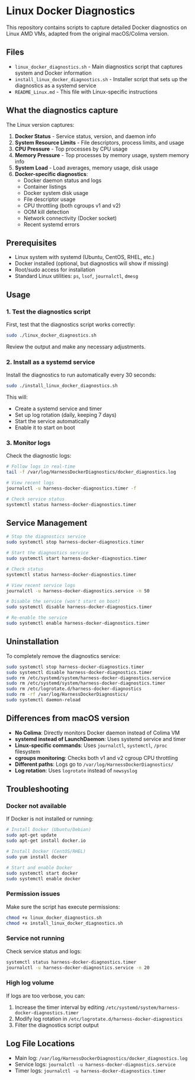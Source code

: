 # Linux Docker Diagnostics

This repository contains scripts to capture detailed Docker diagnostics on Linux AMD VMs, adapted from the original macOS/Colima version.

## Files

- `linux_docker_diagnostics.sh` - Main diagnostics script that captures system and Docker information
- `install_linux_docker_diagnostics.sh` - Installer script that sets up the diagnostics as a systemd service
- `README_Linux.md` - This file with Linux-specific instructions

## What the diagnostics capture

The Linux version captures:

1. **Docker Status** - Service status, version, and daemon info
2. **System Resource Limits** - File descriptors, process limits, and usage
3. **CPU Pressure** - Top processes by CPU usage
4. **Memory Pressure** - Top processes by memory usage, system memory info
5. **System Load** - Load averages, memory usage, disk usage
6. **Docker-specific diagnostics**:
   - Docker daemon status and logs
   - Container listings
   - Docker system disk usage
   - File descriptor usage
   - CPU throttling (both cgroups v1 and v2)
   - OOM kill detection
   - Network connectivity (Docker socket)
   - Recent systemd errors

## Prerequisites

- Linux system with systemd (Ubuntu, CentOS, RHEL, etc.)
- Docker installed (optional, but diagnostics will show if missing)
- Root/sudo access for installation
- Standard Linux utilities: `ps`, `lsof`, `journalctl`, `dmesg`

## Usage

### 1. Test the diagnostics script

First, test that the diagnostics script works correctly:

```bash
sudo ./linux_docker_diagnostics.sh
```

Review the output and make any necessary adjustments.

### 2. Install as a systemd service

Install the diagnostics to run automatically every 30 seconds:

```bash
sudo ./install_linux_docker_diagnostics.sh
```

This will:
- Create a systemd service and timer
- Set up log rotation (daily, keeping 7 days)
- Start the service automatically
- Enable it to start on boot

### 3. Monitor logs

Check the diagnostic logs:

```bash
# Follow logs in real-time
tail -f /var/log/HarnessDockerDiagnostics/docker_diagnostics.log

# View recent logs
journalctl -u harness-docker-diagnostics.timer -f

# Check service status
systemctl status harness-docker-diagnostics.timer
```

## Service Management

```bash
# Stop the diagnostics service
sudo systemctl stop harness-docker-diagnostics.timer

# Start the diagnostics service
sudo systemctl start harness-docker-diagnostics.timer

# Check status
systemctl status harness-docker-diagnostics.timer

# View recent service logs
journalctl -u harness-docker-diagnostics.service -n 50

# Disable the service (won't start on boot)
sudo systemctl disable harness-docker-diagnostics.timer

# Re-enable the service
sudo systemctl enable harness-docker-diagnostics.timer
```

## Uninstallation

To completely remove the diagnostics service:

```bash
sudo systemctl stop harness-docker-diagnostics.timer
sudo systemctl disable harness-docker-diagnostics.timer
sudo rm /etc/systemd/system/harness-docker-diagnostics.service
sudo rm /etc/systemd/system/harness-docker-diagnostics.timer
sudo rm /etc/logrotate.d/harness-docker-diagnostics
sudo rm -rf /var/log/HarnessDockerDiagnostics/
sudo systemctl daemon-reload
```

## Differences from macOS version

- **No Colima**: Directly monitors Docker daemon instead of Colima VM
- **systemd instead of LaunchDaemon**: Uses systemd service and timer
- **Linux-specific commands**: Uses `journalctl`, `systemctl`, `/proc` filesystem
- **cgroups monitoring**: Checks both v1 and v2 cgroup CPU throttling
- **Different paths**: Logs go to `/var/log/HarnessDockerDiagnostics/`
- **Log rotation**: Uses `logrotate` instead of `newsyslog`

## Troubleshooting

### Docker not available
If Docker is not installed or running:
```bash
# Install Docker (Ubuntu/Debian)
sudo apt-get update
sudo apt-get install docker.io

# Install Docker (CentOS/RHEL)
sudo yum install docker

# Start and enable Docker
sudo systemctl start docker
sudo systemctl enable docker
```

### Permission issues
Make sure the script has execute permissions:
```bash
chmod +x linux_docker_diagnostics.sh
chmod +x install_linux_docker_diagnostics.sh
```

### Service not running
Check service status and logs:
```bash
systemctl status harness-docker-diagnostics.timer
journalctl -u harness-docker-diagnostics.service -n 20
```

### High log volume
If logs are too verbose, you can:
1. Increase the timer interval by editing `/etc/systemd/system/harness-docker-diagnostics.timer`
2. Modify log rotation in `/etc/logrotate.d/harness-docker-diagnostics`
3. Filter the diagnostics script output

## Log File Locations

- Main log: `/var/log/HarnessDockerDiagnostics/docker_diagnostics.log`
- Service logs: `journalctl -u harness-docker-diagnostics.service`
- Timer logs: `journalctl -u harness-docker-diagnostics.timer`
